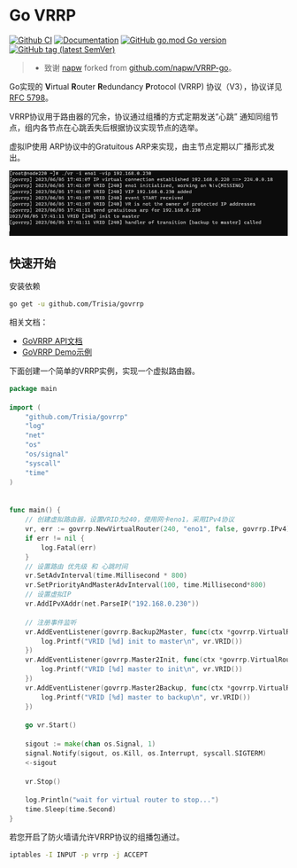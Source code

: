 # Go VRRP

[![Github CI](https://github.com/Trisia/govrrp/actions/workflows/ci.yml/badge.svg)](https://github.com/Trisia/govrrp/actions/workflows/ci.yml)
[![Documentation](https://godoc.org/github.com/Trisia/govrrp?status.svg)](https://godoc.org/github.com/Trisia/govrrp)
[![GitHub go.mod Go version](https://img.shields.io/github/go-mod/go-version/Trisia/govrrp)](https://github.com/Trisia/govrrp/blob/master/go.mod)
[![GitHub tag (latest SemVer)](https://img.shields.io/github/v/tag/Trisia/govrrp)](https://github.com/Trisia/govrrp/tags)

> - 致谢 [napw](https://github.com/napw) forked from [github.com/napw/VRRP-go](https://github.com/napw/VRRP-go)。

Go实现的 **V**irtual **R**outer **R**edundancy **P**rotocol (VRRP) 协议（V3），协议详见 [RFC 5798](https://tools.ietf.org/html/rfc5798)。

VRRP协议用于路由器的冗余，协议通过组播的方式定期发送“心跳” 通知同组节点，组内各节点在心跳丢失后根据协议实现节点的选举。

虚拟IP使用 ARP协议中的Gratuitous ARP来实现，由主节点定期以广播形式发出。

![img.png](demo/img.png)

## 快速开始

安装依赖

```bash
go get -u github.com/Trisia/govrrp
```

相关文档：

- [GoVRRP API文档](https://pkg.go.dev/github.com/Trisia/govrrp)
- [GoVRRP Demo示例](demo/README.md)


下面创建一个简单的VRRP实例，实现一个虚拟路由器。

```go
package main

import (
	"github.com/Trisia/govrrp"
	"log"
	"net"
	"os"
	"os/signal"
	"syscall"
	"time"
)


func main() {
	// 创建虚拟路由器，设置VRID为240，使用网卡eno1，采用IPv4协议
	vr, err := govrrp.NewVirtualRouter(240, "eno1", false, govrrp.IPv4)
	if err != nil {
		log.Fatal(err)
	}
    // 设置路由 优先级 和 心跳时间
	vr.SetAdvInterval(time.Millisecond * 800)
	vr.SetPriorityAndMasterAdvInterval(100, time.Millisecond*800)
	// 设置虚拟IP
	vr.AddIPvXAddr(net.ParseIP("192.168.0.230"))

	// 注册事件监听
	vr.AddEventListener(govrrp.Backup2Master, func(ctx *govrrp.VirtualRouter) {
		log.Printf("VRID [%d] init to master\n", vr.VRID())
	})
	vr.AddEventListener(govrrp.Master2Init, func(ctx *govrrp.VirtualRouter) {
		log.Printf("VRID [%d] master to init\n", vr.VRID())
	})
	vr.AddEventListener(govrrp.Master2Backup, func(ctx *govrrp.VirtualRouter) {
		log.Printf("VRID [%d] master to backup\n", vr.VRID())
	})
	
	go vr.Start()

	sigout := make(chan os.Signal, 1)
	signal.Notify(sigout, os.Kill, os.Interrupt, syscall.SIGTERM)
	<-sigout
	
	vr.Stop()

	log.Println("wait for virtual router to stop...")
	time.Sleep(time.Second)
}
```

若您开启了防火墙请允许VRRP协议的组播包通过。

```bash
iptables -I INPUT -p vrrp -j ACCEPT
```
